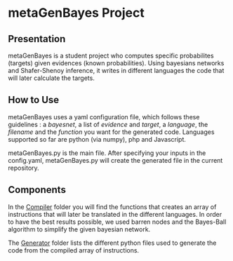 # metaGenBayes Project

## Presentation

metaGenBayes is a student project who computes specific probabilites (targets) given evidences (known probabilities). Using bayesians networks and Shafer-Shenoy inference, it writes in different languages the code that will later calculate the targets.

## How to Use

metaGenBayes uses a yaml configuration file, which follows these guidelines : a *bayesnet*, a list of *evidence* and *target*, a *language*, the *filename* and the *function* you want for the generated code.
Languages supported so far are python (via numpy), php and Javascript.

metaGenBayes.py is the main file. After specifying your inputs in the config.yaml, metaGenBayes.py will create the generated file in the current repository.

## Components

In the [Compiler](https://github.com/pierrestefani/metaGenBayes/tree/master/Compiler) folder you will find the functions that creates an array of instructions that will later be translated in the different languages. In order to have the best results possible, we used barren nodes and the Bayes-Ball algorithm to simplify the given bayesian network. 

The [Generator](https://github.com/pierrestefani/metaGenBayes/tree/master/Generator) folder lists the different python files used to generate the code from the compiled array of instructions.
